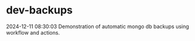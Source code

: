 # dev-backups
2024-12-11 08:30:03 Demonstration of automatic mongo db backups using workflow and actions.

